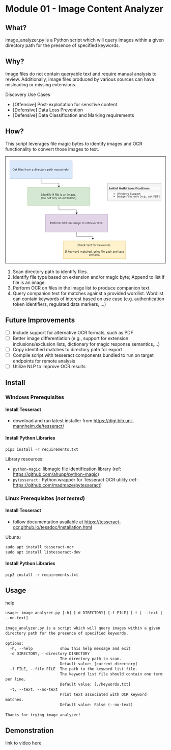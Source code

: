 # Module 01 - Image Content Analyzer

## What?

image_analyzer.py is a Python script which will query images within a given directory path for the presence of specified keywords.

## Why?

Image files do not contain queryable text and require manual analysis to review. Additionally, image files produced by various sources can have misleading or missing extensions. 

Discovery Use Cases
- [Offensive] Post-exploitation for sensitive content
- [Defensive] Data Loss Prevention
- [Defensive] Data Classification and Marking requirements

## How?

This script leverages file magic bytes to identify images and OCR functionality to convert those images to text.

![Design](resources/mod1_design.png)

1. Scan directory path to identify files.
2. Identify file type based on extension and/or magic byte; Append to list if file is an image.
3. Perform OCR on files in the image list to produce companion text.
4. Query companion text for matches against a provided wordlist. Wordlist can contain keywords of interest based on use case (e.g. authentication token identifiers, regulated data markers, ...) 

## Future Improvements

- [ ] Include support for alternative OCR formats, such as PDF
- [ ] Better image differentiation (e.g., support for extension inclusions/exclusion lists, dictionary for magic response semantics,...)
- [ ] Copy identified matches to directory path for export
- [ ] Compile script with tesseract components bundled to run on target endpoints for remote analysis
- [ ] Utilize NLP to improve OCR results

## Install

### Windows Prerequisites

#### Install Tesseract
- download and run latest installer from https://digi.bib.uni-mannheim.de/tesseract/

#### Install Python Libraries
```
pip3 install -r requirements.txt
```

Library resources:
- `python-magic`: libmagic file identification library (ref: https://github.com/ahupp/python-magic)
- `pytesseract` : Python wrapper for Tesseract OCR utility (ref: https://github.com/madmaze/pytesseract)


### Linux Prerequisites (*not tested*)

#### Install Tesseract
- follow documentation available at https://tesseract-ocr.github.io/tessdoc/Installation.html

Ubuntu
```
sudo apt install tesseract-ocr
sudo apt install libtesseract-dev
```

#### Install Python Libraries
```
pip3 install -r requirements.txt
```

## Usage

help
```
usage: image_analyzer.py [-h] [-d DIRECTORY] [-f FILE] [-t | --text | --no-text]

image_analyzer.py is a script which will query images within a given directory path for the presence of specified keywords.

options:
  -h, --help            show this help message and exit
  -d DIRECTORY, --directory DIRECTORY
                        The directory path to scan.
                        Default value: [current directory]
  -f FILE, --file FILE  The path to the keyword list file.
                        The keyword list file should contain one term per line.
                        Default value: [./keywords.txt]
  -t, --text, --no-text
                        Print text associated with OCR keyword matches.
                        Default value: False (--no-text)

Thanks for trying image_analyzer!
```

## Demonstration

link to video here
